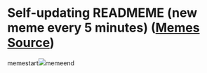 # Self-updating READMEME (new meme every 5 minutes) ([Memes Source](https://bramses.notion.site/a49c1e962b7646879176ac3b327b6533?v=4d1eda54b170483cb03a40f257231764))

memestart![](https://www.notion.so/image/https%3A%2F%2Fs3-us-west-2.amazonaws.com%2Fsecure.notion-static.com%2Ff1e58972-9bdf-45e7-b9f3-ef70bf96cd37%2F6289CA19-E3B4-4DD0-8E3C-6BF39C7A578D.jpeg?table=block&id=aa66238f-2d3a-4780-9d16-d8fac7fc0a80&cache=v2)memeend
